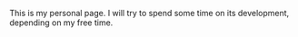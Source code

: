 This is my personal page. I will try to spend some time on its development, depending on my free time.

